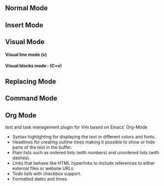 ## Normal Mode

## Insert Mode
## Visual Mode
#### Visual line mode (v)

#### Visual blocks mode : (C+v)

## Replacing Mode
## Command Mode
## Org Mode
text and task management plugin for Vim based on Emacs’ Org-Mode
- Syntax highlighting for displaying the text in different colors and fonts.
- Headlines for creating outline trees making it possible to show or hide parts of the text in the buffer.
- Plain lists such as ordered lists (with numbers) and unordered lists (with dashes).
- Links that behave like HTML hyperlinks to include references to either external files or website URLs.
- Todo lists with checkbox support.
- Formatted dates and times.
